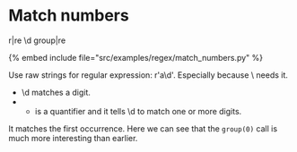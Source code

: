 # Match numbers

r|re
\d
group|re

{% embed include file="src/examples/regex/match_numbers.py" %}

Use raw strings for regular expression: r'a\d'. Especially because \ needs it.


* \d matches a digit.
* + is a quantifier and it tells \d to match one or more digits.



It matches the first occurrence.
Here we can see that the `group(0)` call is much more interesting than earlier.



